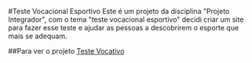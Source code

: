 #Teste Vocacional Esportivo
Este é um projeto da disciplina "Projeto Integrador", com o tema "teste vocacional esportivo" decidi criar um site para fazer esse teste e ajudar as pessoas a descobrirem o esporte que mais se adequam.


##Para ver o projeto
<a href="https://teste-vocacional-esportivo.vercel.app/">Teste Vocativo</a>
